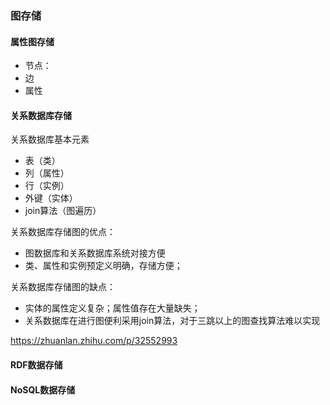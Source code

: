 ### 图存储

#### 属性图存储
- 节点：
- 边
- 属性

#### 关系数据库存储
关系数据库基本元素
- 表（类）
- 列（属性）
- 行（实例）
- 外键（实体）
- join算法（图遍历）

关系数据库存储图的优点：
- 图数据库和关系数据库系统对接方便
- 类、属性和实例预定义明确，存储方便；

关系数据库存储图的缺点：
- 实体的属性定义复杂；属性值存在大量缺失；
- 关系数据库在进行图便利采用join算法，对于三跳以上的图查找算法难以实现

https://zhuanlan.zhihu.com/p/32552993
#### RDF数据存储

#### NoSQL数据存储
